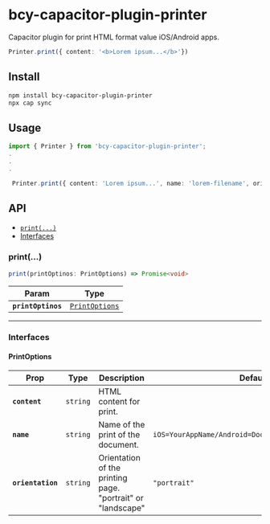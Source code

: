 # bcy-capacitor-plugin-printer

Capacitor plugin for print HTML format value iOS/Android apps.

```typescript
Printer.print({ content: '<b>Lorem ipsum...</b>'})
```

## Install

```bash
npm install bcy-capacitor-plugin-printer
npx cap sync
```

## Usage

```typescript
import { Printer } from 'bcy-capacitor-plugin-printer';
.
.
.

 Printer.print({ content: 'Lorem ipsum...', name: 'lorem-filename', orientation: 'landscape' })
```

## API

<docgen-index>

* [`print(...)`](#print)
* [Interfaces](#interfaces)

</docgen-index>

<docgen-api>
<!--Update the source file JSDoc comments and rerun docgen to update the docs below-->

### print(...)

```typescript
print(printOptinos: PrintOptions) => Promise<void>
```

| Param              | Type                                                  |
| ------------------ | ----------------------------------------------------- |
| **`printOptinos`** | <code><a href="#printoptions">PrintOptions</a></code> |

--------------------


### Interfaces


#### PrintOptions

| Prop              | Type                | Description                                                 | Default                                                        | Since |
| ----------------- | ------------------- | ----------------------------------------------------------- | -------------------------------------------------------------- | ----- |
| **`content`**     | <code>string</code> | HTML content for print.                                     |                                                                | 0.0.1 |
| **`name`**        | <code>string</code> | Name of the print of the document.                          | <code>iOS=YourAppName/Android=Document+CurrentTimestamp</code> | 0.0.1 |
| **`orientation`** | <code>string</code> | Orientation of the printing page. "portrait" or "landscape" | <code>"portrait"</code>                                        | 0.0.1 |

</docgen-api>

